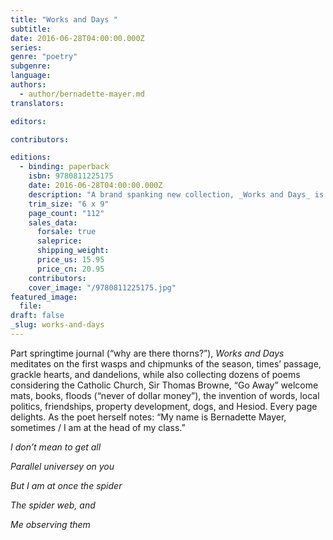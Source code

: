 ```yaml
---
title: "Works and Days "
subtitle:
date: 2016-06-28T04:00:00.000Z
series:
genre: "poetry"
subgenre:
language:
authors:
  - author/bernadette-mayer.md
translators:

editors:

contributors:

editions:
  - binding: paperback
    isbn: 9780811225175
    date: 2016-06-28T04:00:00.000Z
    description: "A brand spanking new collection, _Works and Days_ is classic Bernadette Mayer: fresh, learned, exciting, and endlessly surprising "
    trim_size: "6 x 9"
    page_count: "112"
    sales_data:
      forsale: true
      saleprice:
      shipping_weight:
      price_us: 15.95
      price_cn: 20.95
    contributors:
    cover_image: "/9780811225175.jpg"
featured_image:
  file:
draft: false
_slug: works-and-days
---
```


Part springtime journal (“why are there thorns?”), _Works and Days_ meditates on the first wasps and chipmunks of the season, times’ passage, grackle hearts, and dandelions, while also collecting dozens of poems considering the Catholic Church, Sir Thomas Browne, “Go Away” welcome mats, books, floods (“never of dollar money”), the invention of words, local politics, friendships, property development, dogs, and Hesiod. Every page delights. As the poet herself notes: “My name is Bernadette Mayer, sometimes / I am at the head of my class.”

_I don’t mean to get all_

_Parallel universey on you_

_But I am at once the spider_

_The spider web, and_

_Me observing them_

